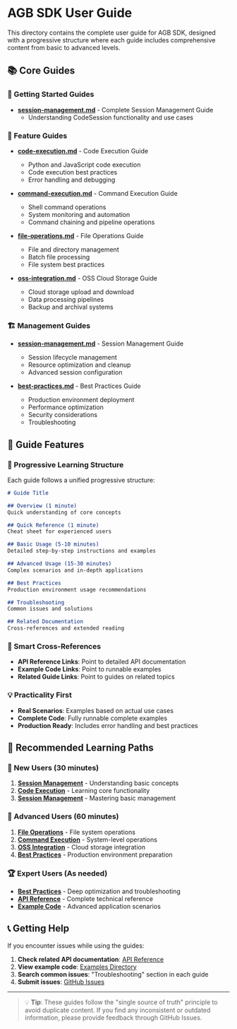 # AGB SDK User Guide

This directory contains the complete user guide for AGB SDK, designed with a progressive structure where each guide includes comprehensive content from basic to advanced levels.

## 📚 Core Guides

### 🚀 Getting Started Guides
- **[session-management.md](session-management.md)** - Complete Session Management Guide
  - Understanding CodeSession functionality and use cases

### 🔧 Feature Guides
- **[code-execution.md](code-execution.md)** - Code Execution Guide
  - Python and JavaScript code execution
  - Code execution best practices
  - Error handling and debugging

- **[command-execution.md](command-execution.md)** - Command Execution Guide
  - Shell command operations
  - System monitoring and automation
  - Command chaining and pipeline operations

- **[file-operations.md](file-operations.md)** - File Operations Guide
  - File and directory management
  - Batch file processing
  - File system best practices

- **[oss-integration.md](oss-integration.md)** - OSS Cloud Storage Guide
  - Cloud storage upload and download
  - Data processing pipelines
  - Backup and archival systems

### 🏗️ Management Guides
- **[session-management.md](session-management.md)** - Session Management Guide
  - Session lifecycle management
  - Resource optimization and cleanup
  - Advanced session configuration

- **[best-practices.md](best-practices.md)** - Best Practices Guide
  - Production environment deployment
  - Performance optimization
  - Security considerations
  - Troubleshooting

## 📖 Guide Features

### 🎯 Progressive Learning Structure
Each guide follows a unified progressive structure:

```markdown
# Guide Title

## Overview (1 minute)
Quick understanding of core concepts

## Quick Reference (1 minute)  
Cheat sheet for experienced users

## Basic Usage (5-10 minutes)
Detailed step-by-step instructions and examples

## Advanced Usage (15-30 minutes)
Complex scenarios and in-depth applications

## Best Practices
Production environment usage recommendations

## Troubleshooting
Common issues and solutions

## Related Documentation
Cross-references and extended reading
```

### 🔗 Smart Cross-References
- **API Reference Links**: Point to detailed API documentation
- **Example Code Links**: Point to runnable examples
- **Related Guide Links**: Point to guides on related topics

### 💡 Practicality First
- **Real Scenarios**: Examples based on actual use cases
- **Complete Code**: Fully runnable complete examples
- **Production Ready**: Includes error handling and best practices

## 🎯 Recommended Learning Paths

### 👋 New Users (30 minutes)
1. **[Session Management](session-management.md)** - Understanding basic concepts
2. **[Code Execution](code-execution.md)** - Learning core functionality
3. **[Session Management](session-management.md)** - Mastering basic management

### 🚀 Advanced Users (60 minutes)
1. **[File Operations](file-operations.md)** - File system operations
2. **[Command Execution](command-execution.md)** - System-level operations
3. **[OSS Integration](oss-integration.md)** - Cloud storage integration
4. **[Best Practices](best-practices.md)** - Production environment preparation

### 🏆 Expert Users (As needed)
- **[Best Practices](best-practices.md)** - Deep optimization and troubleshooting
- **[API Reference](../api-reference/README.md)** - Complete technical reference
- **[Example Code](../examples/README.md)** - Advanced application scenarios

## 📞 Getting Help

If you encounter issues while using the guides:

1. **Check related API documentation**: [API Reference](../api-reference/README.md)
2. **View example code**: [Examples Directory](../examples/README.md)
3. **Search common issues**: "Troubleshooting" section in each guide
4. **Submit issues**: [GitHub Issues](https://github.com/agbcloud/agbcloud-sdk/issues)

---

> 💡 **Tip**: These guides follow the "single source of truth" principle to avoid duplicate content. If you find any inconsistent or outdated information, please provide feedback through GitHub Issues. 